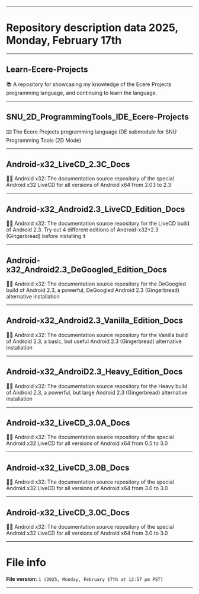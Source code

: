 
***

# Repository description data 2025, Monday, February 17th

---

## Learn-Ecere-Projects

📚️ A repository for showcasing my knowledge of the Ecere Projects programming language, and continuing to learn the language. 

---

## SNU_2D_ProgrammingTools_IDE_Ecere-Projects

⌨️ The Ecere Projects programming language IDE submodule for SNU Programming Tools (2D Mode)

---

## Android-x32_LiveCD_2.3C_Docs

🤖️📖️ Android x32: The documentation source repository of the special Android x32 LiveCD for all versions of Android x64 from 2.03 to 2.3

---

## Android-x32_Android2.3_LiveCD_Edition_Docs

🤖️📖️ Android x32: The documentation source repository for the LiveCD build of Android 2.3. Try out 4 different editions of Android-x32+2.3 (Gingerbread) before installing it 

---

## Android-x32_Android2.3_DeGoogled_Edition_Docs

🤖️📖️ Android x32: The documentation source repository for the DeGoogled build of Android 2.3, a powerful, DeGoogled Android 2.3 (Gingerbread) alternative installation 

---

## Android-x32_Android2.3_Vanilla_Edition_Docs

🤖️📖️ Android x32: The documentation source repository for the Vanilla build of Android 2.3, a basic, but useful Android 2.3 (Gingerbread) alternative installation

---

## Android-x32_AndroiD2.3_Heavy_Edition_Docs

🤖️📖️ Android x32: The documentation source repository for the Heavy build of Android 2.3, a powerful, but large Android 2.3 (Gingerbread) alternative installation

---

## Android-x32_LiveCD_3.0A_Docs

🤖️📖️ Android x32: The documentation source repository of the special Android x32 LiveCD for all versions of Android x64 from 0.5 to 3.0

---

## Android-x32_LiveCD_3.0B_Docs

🤖️📖️ Android x32: The documentation source repository of the special Android x32 LiveCD for all versions of Android x64 from 3.0 to 3.0

---

## Android-x32_LiveCD_3.0C_Docs

🤖️📖️ Android x32: The documentation source repository of the special Android x32 LiveCD for all versions of Android x64 from 3.0 to 3.0

***

# File info

**File version:** `1 (2025, Monday, February 17th at 12:57 pm PST)`

***

